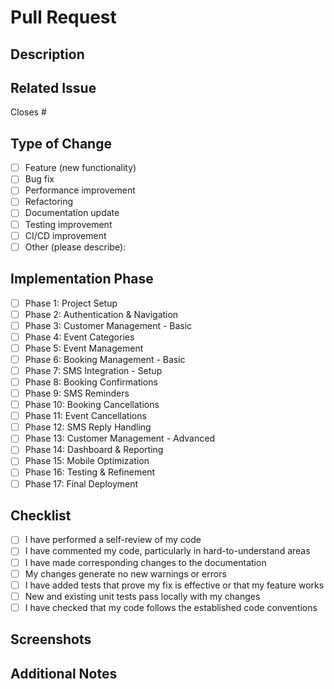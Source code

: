 # Pull Request

## Description
<!-- Provide a brief description of the changes introduced by this PR -->

## Related Issue
<!-- Link to the related issue (if applicable) -->
Closes #

## Type of Change
<!-- Mark the relevant option with an "x" -->
- [ ] Feature (new functionality)
- [ ] Bug fix
- [ ] Performance improvement
- [ ] Refactoring
- [ ] Documentation update
- [ ] Testing improvement
- [ ] CI/CD improvement
- [ ] Other (please describe):

## Implementation Phase
<!-- Indicate which phase of the implementation plan this PR belongs to -->
- [ ] Phase 1: Project Setup
- [ ] Phase 2: Authentication & Navigation
- [ ] Phase 3: Customer Management - Basic
- [ ] Phase 4: Event Categories
- [ ] Phase 5: Event Management
- [ ] Phase 6: Booking Management - Basic
- [ ] Phase 7: SMS Integration - Setup
- [ ] Phase 8: Booking Confirmations
- [ ] Phase 9: SMS Reminders
- [ ] Phase 10: Booking Cancellations
- [ ] Phase 11: Event Cancellations
- [ ] Phase 12: SMS Reply Handling
- [ ] Phase 13: Customer Management - Advanced
- [ ] Phase 14: Dashboard & Reporting
- [ ] Phase 15: Mobile Optimization
- [ ] Phase 16: Testing & Refinement
- [ ] Phase 17: Final Deployment

## Checklist
<!-- Mark the relevant options with an "x" -->
- [ ] I have performed a self-review of my code
- [ ] I have commented my code, particularly in hard-to-understand areas
- [ ] I have made corresponding changes to the documentation
- [ ] My changes generate no new warnings or errors
- [ ] I have added tests that prove my fix is effective or that my feature works
- [ ] New and existing unit tests pass locally with my changes
- [ ] I have checked that my code follows the established code conventions

## Screenshots
<!-- If applicable, add screenshots to help explain your changes -->

## Additional Notes
<!-- Add any other information about the PR here --> 